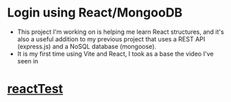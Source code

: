 # Login using React/MongooDB

- This project I'm working on is helping me learn React structures, and it's also a useful addition to my previous project that uses a REST API (express.js) and a NoSQL database (mongoose).
- It is my first time using Vite and React, I took as a base the video I've seen in <a href="https://www.youtube.com/watch?v=Rh3tobg7hEo&t=416s">
# reactTest
    
